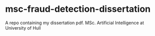 # msc-fraud-detection-dissertation
A repo containing my dissertation pdf. MSc. Artificial Intelligence at University of Hull
